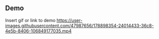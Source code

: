 ## Demo

Insert gif or link to demo
https://user-images.githubusercontent.com/47987656/178898354-24014433-36c8-4e5b-8406-106849177035.mp4




